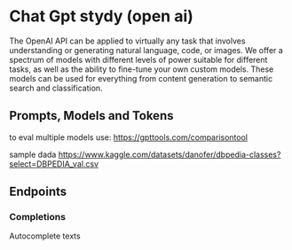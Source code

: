 Chat Gpt stydy (open ai)
===

The OpenAI API can be applied to virtually any task that involves understanding or generating natural language, code, or images. We offer a spectrum of models with different levels of power suitable for different tasks, as well as the ability to fine-tune your own custom models. These models can be used for everything from content generation to semantic search and classification.

## Prompts, Models and Tokens

to eval multiple models use:
https://gpttools.com/comparisontool

sample dada
https://www.kaggle.com/datasets/danofer/dbpedia-classes?select=DBPEDIA_val.csv

## Endpoints
### Completions 
Autocomplete texts